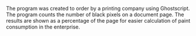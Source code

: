 The program was created to order by a printing company using Ghostscript. 
The program counts the number of black pixels on a document page.
The results are shown as a percentage of the page for easier calculation of paint consumption in the enterprise.

